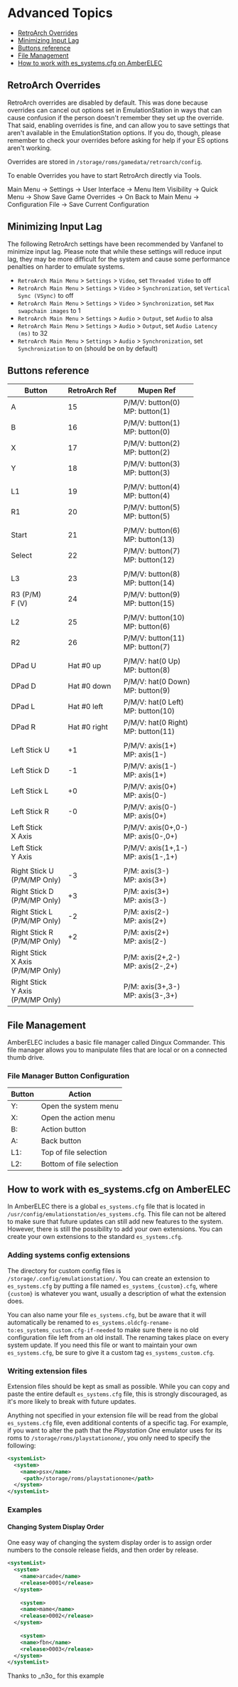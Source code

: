 # Advanced Topics

* [RetroArch Overrides](#retroarch-overrides)
* [Minimizing Input Lag](#minimizing-input-lag)
* [Buttons reference](#buttons-reference)
* [File Management](#file-management)
* [How to work with es_systems.cfg on AmberELEC](#how-to-work-with-es_systemscfg-on-AmberELEC)

## RetroArch Overrides

RetroArch overrides are disabled by default. This was done because overrides can cancel out options set in EmulationStation in ways that can cause confusion if the person doesn't remember they set up the override. That said, enabling overrides is fine, and can allow you to save settings that aren't available in the EmulationStation options. If you do, though, please remember to check your overrides before asking for help if your ES options aren't working.

Overrides are stored in `/storage/roms/gamedata/retroarch/config`.

To enable Overrides you have to start RetroArch directly via Tools.

Main Menu -> Settings -> User Interface -> Menu Item Visibility -> Quick Menu -> Show Save Game Overrides -> On
Back to Main Menu -> Configuration File -> Save Current Configuration

## Minimizing Input Lag

The following RetroArch settings have been recommended by Vanfanel to minimize input lag. Please note that while these settings will reduce input lag, they may be more difficult for the system and cause some performance penalties on harder to emulate systems.

- `RetroArch Main Menu` > `Settings` > `Video`, set `Threaded Video` to off
- `RetroArch Main Menu` > `Settings` > `Video` > `Synchronization`, set `Vertical Sync (VSync)` to off
- `RetroArch Main Menu` > `Settings` > `Video` > `Synchronization`, set `Max swapchain images` to 1
- `RetroArch Main Menu` > `Settings` > `Audio` > `Output`, set `Audio` to alsa
- `RetroArch Main Menu` > `Settings` > `Audio` > `Output`, set `Audio Latency (ms)` to 32
- `RetroArch Main Menu` > `Settings` > `Audio` > `Synchronization`, set `Synchronization` to on (should be on by default)

## Buttons reference

|Button|RetroArch Ref|Mupen Ref|
|----|----|----|
|A|15|P/M/V: button(0)<br />MP: button(1)|
|B|16|P/M/V: button(1)<br />MP: button(0)|
|X|17|P/M/V: button(2)<br />MP: button(2)|
|Y|18|P/M/V: button(3)<br />MP: button(3)|
| | | |
|L1|19|P/M/V: button(4)<br />MP: button(4)|
|R1|20|P/M/V: button(5)<br />MP: button(5)|
| | | |
|Start|21|P/M/V: button(6)<br /> MP: button(13)|
|Select|22|P/M/V: button(7)<br />MP: button(12)|
| | | |
|L3|23|P/M/V: button(8)<br />MP: button(14)|
|R3 (P/M)<br>F (V)|24|P/M/V: button(9)<br />MP: button(15)|
| | |
|L2|25|P/M/V: button(10)<br />MP: button(6)|
|R2|26|P/M/V: button(11)<br />MP: button(7)|
| | | |
|DPad U|Hat #0 up|P/M/V: hat(0 Up)<br />MP: button(8)|
|DPad D|Hat #0 down|P/M/V: hat(0 Down)<br />MP: button(9)|
|DPad L|Hat #0 left|P/M/V: hat(0 Left)<br />MP: button(10)|
|DPad R|Hat #0 right|P/M/V: hat(0 Right)<br />MP: button(11)|
| | | |
|Left Stick U|+1|P/M/V: axis(1+)<br />MP: axis(1-)|
|Left Stick D|-1|P/M/V: axis(1-)<br />MP: axis(1+)|
|Left Stick L|+0|P/M/V: axis(0+)<br />MP: axis(0-)|
|Left Stick R|-0|P/M/V: axis(0-)<br />MP: axis(0+)|
|Left Stick<br>X Axis| |P/M/V: axis(0+,0-)<br />MP: axis(0-,0+)|
|Left Stick<br>Y Axis| |P/M/V: axis(1+,1-)<br />MP: axis(1-,1+)|
| | |
|Right Stick U<br>(P/M/MP Only)|-3|P/M: axis(3-)<br />MP: axis(3+)|
|Right Stick D<br>(P/M/MP Only)|+3|P/M: axis(3+)<br />MP: axis(3-)|
|Right Stick L<br>(P/M/MP Only)|-2|P/M: axis(2-)<br />MP: axis(2+)|
|Right Stick R<br>(P/M/MP Only)|+2|P/M: axis(2+)<br />MP: axis(2-)|
|Right Stick<br>X Axis<br>(P/M/MP Only)| |P/M: axis(2+,2-)<br />MP: axis(2-,2+)|
|Right Stick<br>Y Axis<br>(P/M/MP Only)| |P/M: axis(3+,3-)<br />MP: axis(3-,3+)|

## File Management

AmberELEC includes a basic file manager called Dingux Commander.  This file manager allows you to manipulate files that are local or on a connected thumb drive.

### File Manager Button Configuration

| Button | Action |
|----|----|
| Y: | Open the system menu |
| X: | Open the action menu |
| B: | Action button |
| A: | Back button |
| L1: | Top of file selection |
| L2: | Bottom of file selection |

## How to work with es_systems.cfg on AmberELEC

In AmberELEC there is a global `es_systems.cfg` file that is located in `/usr/config/emulationstation/es_systems.cfg`. This file can not be altered to make sure that future updates can still add new features to the system. However, there is still the possibility to add your own extensions. You can create your own extensions to the standard `es_systems.cfg`.

### Adding systems config extensions

The directory for custom config files is `/storage/.config/emulationstation/`. You can create an extension to `es_systems.cfg` by putting a file named `es_systems_{custom}.cfg`, where `{custom}` is whatever you want, usually a description of what the extension does.

You can also name your file `es_systems.cfg`, but be aware that it will automatically be renamed to `es_systems.oldcfg-rename-to:es_systems_custom.cfg-if-needed` to make sure there is no old configuration file left from an old install. The renaming takes place on every system update. If you need this file or want to maintain your own `es_systems.cfg`, be sure to give it a custom tag `es_systems_custom.cfg`.

### Writing extension files

Extension files should be kept as small as possible. While you can copy and paste the entire default `es_systems.cfg` file, this is strongly discouraged, as it's more likely to break with future updates.

Anything not specified in your extension file will be read from the global `es_systems.cfg` file, even additional contents of a specific tag. For example, if you want to alter the path that the _Playstation One_ emulator uses for its roms to `/storage/roms/playstationone/`, you only need to specify the following:

```xml
<systemList>
  <system>
    <name>psx</name>
     <path>/storage/roms/playstationone</path>
  </system>
</systemList>
```

### Examples

#### Changing System Display Order

One easy way of changing the system display order is to assign order numbers to the console release fields, and then order by release.

```xml
<systemList>
  <system>
    <name>arcade</name>
    <release>0001</release>
  </system>
  
    <system>
    <name>mame</name>
    <release>0002</release>
  </system>
  
    <system>
    <name>fbn</name>
    <release>0003</release>
  </system>
</systemList>
```

Thanks to \_n3o\_ for this example

